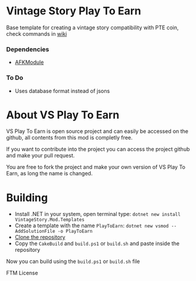 # Vintage Story Play To Earn
Base template for creating a vintage story compatibility with PTE coin, check commands in [wiki](https://github.com/GxsperMain/vs_play_to_earn/wiki)

### Dependencies
- [AFKModule](https://mods.vintagestory.at/afkmodule)

### To Do
- Uses database format instead of jsons

# About VS Play To Earn
VS Play To Earn is open source project and can easily be accessed on the github, all contents from this mod is completly free.

If you want to contribute into the project you can access the project github and make your pull request.

You are free to fork the project and make your own version of VS Play To Earn, as long the name is changed.

# Building
- Install .NET in your system, open terminal type: ``dotnet new install VintageStory.Mod.Templates``
- Create a template with the name ``PlayToEarn``: ``dotnet new vsmod --AddSolutionFile -o PlayToEarn``
- [Clone the repository](https://github.com/GxsperMain/vs_play_to_earn/archive/refs/heads/main.zip)
- Copy the ``CakeBuild`` and ``build.ps1`` or ``build.sh`` and paste inside the repository

Now you can build using the ``build.ps1`` or ``build.sh`` file

FTM License